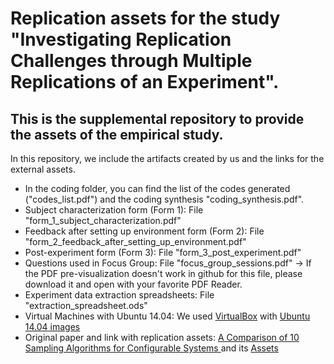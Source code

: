 # Replication assets for the study "Investigating Replication Challenges through Multiple Replications of an Experiment".

## This is the supplemental repository to provide the assets of the empirical study.

In this repository, we include the artifacts created by us and the links for the external assets.

* In the coding folder, you can find the list of the codes generated ("codes_list.pdf") and the coding synthesis "coding_synthesis.pdf".
* Subject characterization form (Form 1): File "form_1_subject_characterization.pdf"
* Feedback after setting up environment form (Form 2): File "form_2_feedback_after_setting_up_environment.pdf"
* Post-experiment form (Form 3): File "form_3_post_experiment.pdf"
* Questions used in Focus Group: File "focus_group_sessions.pdf" -> If the PDF pre-visualization doesn't work in github for this file, please download it and open with your favorite PDF Reader.
* Experiment data extraction spreadsheets: File "extraction_spreadsheet.ods"
* Virtual Machines with Ubuntu 14.04: We used [VirtualBox](https://www.virtualbox.org/wiki/Downloads) with [Ubuntu 14.04 images](https://releases.ubuntu.com/14.04/)
* Original paper and link with replication assets: [A Comparison of 10 Sampling Algorithms for Configurable Systems ](https://dl.acm.org/doi/10.1145/2884781.2884793) and its [Assets](http://www.dsc.ufcg.edu.br/~spg/sampling/)
